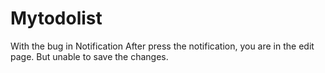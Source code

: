 # Mytodolist
With the bug in Notification
After press the notification, you are in the edit page. But unable to save the changes.

